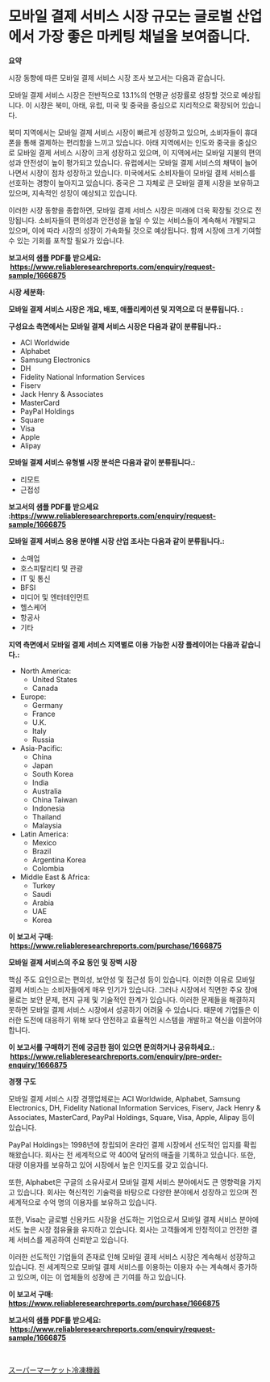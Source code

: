 <p><h1>모바일 결제 서비스 시장 규모는 글로벌 산업에서 가장 좋은 마케팅 채널을 보여줍니다.</h1></p><p><strong>요약</strong></p>
<p><p>시장 동향에 따른 모바일 결제 서비스 시장 조사 보고서는 다음과 같습니다.</p><p>모바일 결제 서비스 시장은 전반적으로 13.1%의 연평균 성장률로 성장할 것으로 예상됩니다. 이 시장은 북미, 아태, 유럽, 미국 및 중국을 중심으로 지리적으로 확장되어 있습니다.</p><p>북미 지역에서는 모바일 결제 서비스 시장이 빠르게 성장하고 있으며, 소비자들이 휴대폰을 통해 결제하는 편리함을 느끼고 있습니다. 아태 지역에서는 인도와 중국을 중심으로 모바일 결제 서비스 시장이 크게 성장하고 있으며, 이 지역에서는 모바일 지불의 편의성과 안전성이 높이 평가되고 있습니다. 유럽에서는 모바일 결제 서비스의 채택이 늘어나면서 시장이 점차 성장하고 있습니다. 미국에서도 소비자들이 모바일 결제 서비스를 선호하는 경향이 높아지고 있습니다. 중국은 그 자체로 큰 모바일 결제 시장을 보유하고 있으며, 지속적인 성장이 예상되고 있습니다.</p><p>이러한 시장 동향을 종합하면, 모바일 결제 서비스 시장은 미래에 더욱 확장될 것으로 전망됩니다. 소비자들의 편의성과 안전성을 높일 수 있는 서비스들이 계속해서 개발되고 있으며, 이에 따라 시장의 성장이 가속화될 것으로 예상됩니다. 함께 시장에 크게 기여할 수 있는 기회를 포착할 필요가 있습니다.</p></p>
<p><strong>보고서의 샘플 PDF를 받으세요: &nbsp;<a href="https://www.reliableresearchreports.com/enquiry/request-sample/1666875">https://www.reliableresearchreports.com/enquiry/request-sample/1666875</a></strong></p>
<p><strong>시장 세분화:</strong></p>
<p><strong> 모바일 결제 서비스 시장은 개요, 배포, 애플리케이션 및 지역으로 더 분류됩니다. :</strong></p>
<p><strong>구성요소 측면에서는 모바일 결제 서비스 시장은 다음과 같이 분류됩니다.:</strong></p>
<p><ul><li>ACI Worldwide</li><li>Alphabet</li><li>Samsung Electronics</li><li>DH</li><li>Fidelity National Information Services</li><li>Fiserv</li><li>Jack Henry & Associates</li><li>MasterCard</li><li>PayPal Holdings</li><li>Square</li><li>Visa</li><li>Apple</li><li>Alipay</li></ul></p>
<p><strong> 모바일 결제 서비스 유형별 시장 분석은 다음과 같이 분류됩니다.:</strong></p>
<p><ul><li>리모트</li><li>근접성</li></ul></p>
<p><strong>보고서의 샘플 PDF를 받으세요 :<a href="https://www.reliableresearchreports.com/enquiry/request-sample/1666875">https://www.reliableresearchreports.com/enquiry/request-sample/1666875</a></strong></p>
<p><strong> 모바일 결제 서비스 응용 분야별 시장 산업 조사는 다음과 같이 분류됩니다.:</strong></p>
<p><ul><li>소매업</li><li>호스피탈리티 및 관광</li><li>IT 및 통신</li><li>BFSI</li><li>미디어 및 엔터테인먼트</li><li>헬스케어</li><li>항공사</li><li>기타</li></ul></p>
<p><strong>지역 측면에서 모바일 결제 서비스 지역별로 이용 가능한 시장 플레이어는 다음과 같습니다.:</strong></p>
<p><ul>
    <li>
        North America:
        <ul>
            <li>United States</li>
            <li>Canada</li>
        </ul>
    </li>
    <li>
        Europe:
        <ul>
            <li>Germany</li>
            <li>France</li>
            <li>U.K.</li>
            <li>Italy</li>
            <li>Russia</li>
        </ul>
    </li>
    <li>
        Asia-Pacific:
        <ul>
            <li>China</li>
            <li>Japan</li>
            <li>South Korea</li>
            <li>India</li>
            <li>Australia</li>
            <li>China Taiwan</li>
            <li>Indonesia</li>
            <li>Thailand</li>
            <li>Malaysia</li>
        </ul>
    </li>
    <li>
        Latin America:
        <ul>
            <li>Mexico</li>
            <li>Brazil</li>
            <li>Argentina Korea</li>
            <li>Colombia</li>
        </ul>
    </li>
    <li>
        Middle East & Africa:
        <ul>
            <li>Turkey</li>
            <li>Saudi</li>
            <li>Arabia</li>
            <li>UAE</li>
            <li>Korea</li>
        </ul>
    </li>
    </ul></p>
<p><strong>이 보고서 구매: &nbsp;<a href="https://www.reliableresearchreports.com/purchase/1666875">https://www.reliableresearchreports.com/purchase/1666875</a></strong></p>
<p><strong>모바일 결제 서비스의 주요 동인 및 장벽 시장</strong></p>
<p><p>핵심 주도 요인으로는 편의성, 보안성 및 접근성 등이 있습니다. 이러한 이유로 모바일 결제 서비스는 소비자들에게 매우 인기가 있습니다. 그러나 시장에서 직면한 주요 장애물로는 보안 문제, 현지 규제 및 기술적인 한계가 있습니다. 이러한 문제들을 해결하지 못하면 모바일 결제 서비스 시장에서 성공하기 어려울 수 있습니다. 때문에 기업들은 이러한 도전에 대응하기 위해 보다 안전하고 효율적인 시스템을 개발하고 혁신을 이끌어야 합니다.</p></p>
<p><strong>이 보고서를 구매하기 전에 궁금한 점이 있으면 문의하거나 공유하세요.: &nbsp;<a href="https://www.reliableresearchreports.com/enquiry/pre-order-enquiry/1666875">https://www.reliableresearchreports.com/enquiry/pre-order-enquiry/1666875</a></strong></p>
<p><strong>경쟁 구도</strong></p>
<p><p>모바일 결제 서비스 시장 경쟁업체로는 ACI Worldwide, Alphabet, Samsung Electronics, DH, Fidelity National Information Services, Fiserv, Jack Henry & Associates, MasterCard, PayPal Holdings, Square, Visa, Apple, Alipay 등이 있습니다. </p><p>PayPal Holdings는 1998년에 창립되어 온라인 결제 시장에서 선도적인 입지를 확립해왔습니다. 회사는 전 세계적으로 약 400억 달러의 매출을 기록하고 있습니다. 또한, 대량 이용자를 보유하고 있어 시장에서 높은 인지도를 갖고 있습니다.</p><p>또한, Alphabet은 구글의 소유사로서 모바일 결제 서비스 분야에서도 큰 영향력을 가지고 있습니다. 회사는 혁신적인 기술력을 바탕으로 다양한 분야에서 성장하고 있으며 전 세계적으로 수억 명의 이용자를 보유하고 있습니다.</p><p>또한, Visa는 글로벌 신용카드 시장을 선도하는 기업으로서 모바일 결제 서비스 분야에서도 높은 시장 점유율을 유지하고 있습니다. 회사는 고객들에게 안정적이고 안전한 결제 서비스를 제공하여 신뢰받고 있습니다.</p><p>이러한 선도적인 기업들의 존재로 인해 모바일 결제 서비스 시장은 계속해서 성장하고 있습니다. 전 세계적으로 모바일 결제 서비스를 이용하는 이용자 수는 계속해서 증가하고 있으며, 이는 이 업체들의 성장에 큰 기여를 하고 있습니다.</p></p>
<p><strong>이 보고서 구매: &nbsp; <a href="https://www.reliableresearchreports.com/purchase/1666875">https://www.reliableresearchreports.com/purchase/1666875</a></strong></p>
<p><strong>보고서의 샘플 PDF를 받으세요: &nbsp;<a href="https://www.reliableresearchreports.com/enquiry/request-sample/1666875">https://www.reliableresearchreports.com/enquiry/request-sample/1666875</a></strong><strong></strong></p>
<p>&nbsp;</p>
<p><p><a href="https://github.com/nemesis2824/Market-Research-Report-List-1/blob/main/795115415505.md">スーパーマーケット冷凍機器</a></p></p>